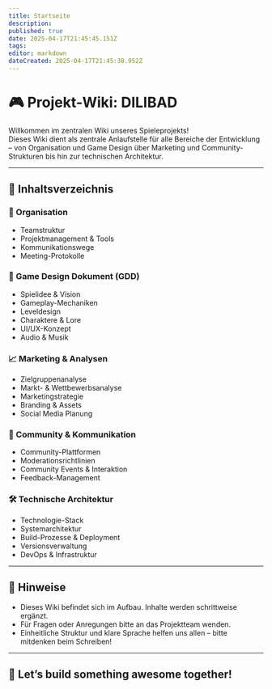 ```yaml
---
title: Startseite
description: 
published: true
date: 2025-04-17T21:45:45.151Z
tags: 
editor: markdown
dateCreated: 2025-04-17T21:45:38.952Z
---
```


# 🎮 Projekt-Wiki: DILIBAD

Willkommen im zentralen Wiki unseres Spieleprojekts!  
Dieses Wiki dient als zentrale Anlaufstelle für alle Bereiche der Entwicklung – von Organisation und Game Design über Marketing und Community-Strukturen bis hin zur technischen Architektur.

---

## 📁 Inhaltsverzeichnis

### 🏢 Organisation
- Teamstruktur  
- Projektmanagement & Tools  
- Kommunikationswege  
- Meeting-Protokolle  

### 🎨 Game Design Dokument (GDD)
- Spielidee & Vision  
- Gameplay-Mechaniken  
- Leveldesign  
- Charaktere & Lore  
- UI/UX-Konzept  
- Audio & Musik  

### 📈 Marketing & Analysen
- Zielgruppenanalyse  
- Markt- & Wettbewerbsanalyse  
- Marketingstrategie  
- Branding & Assets  
- Social Media Planung  

### 👥 Community & Kommunikation
- Community-Plattformen  
- Moderationsrichtlinien  
- Community Events & Interaktion  
- Feedback-Management  

### 🛠️ Technische Architektur
- Technologie-Stack  
- Systemarchitektur  
- Build-Prozesse & Deployment  
- Versionsverwaltung  
- DevOps & Infrastruktur  

---

## 📌 Hinweise

- Dieses Wiki befindet sich im Aufbau. Inhalte werden schrittweise ergänzt.
- Für Fragen oder Anregungen bitte an das Projektteam wenden.
- Einheitliche Struktur und klare Sprache helfen uns allen – bitte mitdenken beim Schreiben!

---

## 🚀 Let’s build something awesome together!
